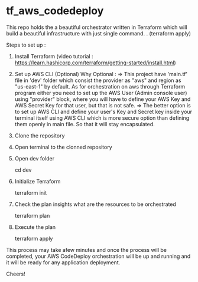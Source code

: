 # tf_aws_codedeploy
This repo holds the a beautiful orchestrator written in Terraform which will build a beautiful infrastructure with just single command. . (terraform apply)

Steps to set up :
1. Install Terraform (video tutorial : https://learn.hashicorp.com/terraform/getting-started/install.html)
2. Set up AWS CLI (Optional)
  Why Optional :
  => This project have 'main.tf' file in 'dev' folder which consist the provider as "aws" and region as "us-east-1" by default. As for orchestration on aws through Terraform program either you need to set up the AWS User (Admin console user) using "provider" block, where you will have to define your AWS Key and AWS Secret Key for that user, but that is not safe.
  => The better option is to set up AWS CLI and define your user's Key and Secret key inside your terminal itself using AWS CLI which is more secure option than defining them openly in main file. So that it will stay encapsulated.
  
3. Clone the repository
4. Open terminal to the clonned repository
5. Open dev folder 
  
      cd dev
 
6. Initialize Terraform
  
      terraform init
  
7. Check the plan insights what are the resources to be orchestrated
 
      terraform plan
  
 8. Execute the plan
  
      terraform apply
  
  
This process may take afew minutes and once the process will be completed, your AWS CodeDeploy orchestration will be up and running and it will be ready for any application deployment.
  
Cheers!
